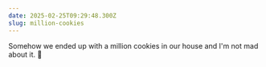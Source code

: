 ```yaml
---
date: 2025-02-25T09:29:48.300Z
slug: million-cookies
---
```


Somehow we ended up with a million cookies in our house and I'm not mad about it. 🍪

